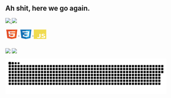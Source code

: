 ## Ah shit, here we go again.

  <div>
  <a href="https://github.com/bloddy013">
    <img height="180em" src="https://github-readme-stats.vercel.app/api?username=bloddy013&show_icons=true&theme=dark&include_all_commits=true&count_private=true"/>
    <img height="180em" src="https://github-readme-stats.vercel.app/api/top-langs/?username=bloddy013&layout=compact&langs_count=7&theme=dark"/>
  </div>
  <div style="display: inline_block"><br>
    <img align="center" alt="bloddy-HTML" height="30" width="40" src="https://raw.githubusercontent.com/devicons/devicon/master/icons/html5/html5-original.svg">
    <img align="center" alt="bloddy-CSS" height="30" width="40" src="https://raw.githubusercontent.com/devicons/devicon/master/icons/css3/css3-original.svg">
    <img align="center" alt="bloddy-Js" height="30" width="40" src="https://raw.githubusercontent.com/devicons/devicon/master/icons/javascript/javascript-plain.svg">
  </div>
  
  ##
  
  <div>
    <a href="https://discord.gg/" target="_blank"><img src="https://img.shields.io/badge/Discord-7289DA?style=for-the-badge&logo=discord&logoColor=white" target="_blank"></a>
    <a href="https://steamcommunity.com/id/bloddy013/" target="_blank"><img src="https://img.shields.io/badge/Steam-000000?style=for-the-badge&logo=steam&logoColor=white" target="_blank"></a>
    
![Snake animation](https://github.com/bloddy013/bloddy013/blob/output/github-contribution-grid-snake.svg)
    
  </div>
